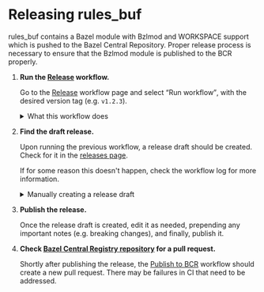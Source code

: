 # Releasing rules_buf

rules_buf contains a Bazel module with Bzlmod and WORKSPACE support which is
pushed to the Bazel Central Repository. Proper release process is necessary to
ensure that the Bzlmod module is published to the BCR properly.

1.  **Run the [Release] workflow.**

    Go to the [Release] workflow page and select <q>Run workflow</q>,
    with the desired version tag (e.g. `v1.2.3`).

    <details>

    <summary>What this workflow does</summary>

    This will create a release tag for the latest `main` revision, `v1.2.3`.

    Note that this workflow creates tags directly on GitHub instead of pushing
    tags up, so it will not indirectly trigger automations that trigger on tags.
    The BCR release script is run as a workflow call. Creating the tags manually
    will not trigger this.

    </details>

1.  **Find the draft release.**

    Upon running the previous workflow, a release draft should be created.
    Check for it in the [releases page].

    If for some reason this doesn't happen, check the workflow log for more
    information.

    <details>

    <summary>Manually creating a release draft</summary>

    Note that manually-created releases will not pass attestation and can not
    be pushed to the BCR.

    To manually create a release draft, run `.github/workflows/release_prep.sh`
    with the version tag (e.g. `vX.Y.Z`) as an argument, while checked out to
    the release tag/commit:

    ```
    .github/workflows/release_prep.sh v1.2.3 >release_notes.md
    ```

    This will create two files:

    - `release_notes.md`: This should be prepended to the GitHub-generated
      release notes. It contains instructions on how to include the repo with
      Bazel.
    - `rules_buf-1.2.3.tar.gz`: This should be attached to the release. It
      includes a stable tarball of the release commit for Bazel.

    </details>

1.  **Publish the release.**

    Once the release draft is created, edit it as needed, prepending any
    important notes (e.g. breaking changes), and finally, publish it.

1.  **Check [Bazel Central Registry repository] for a pull request.**

    Shortly after publishing the release, the [Publish to BCR] workflow should
    create a new pull request. There may be failures in CI that need to be
    addressed.

[Release]: https://github.com/bufbuild/rules_buf/actions/workflows/release.yaml
[releases page]: https://github.com/bufbuild/rules_buf/releases
[Bazel Central Registry repository]: https://github.com/bazelbuild/bazel-central-registry/pulls
[Publish to BCR]: https://github.com/bazel-contrib/publish-to-bcr
